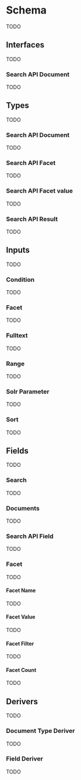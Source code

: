 # Schema
TODO

## Interfaces
TODO

### Search API Document
TODO

## Types
TODO

### Search API Document
TODO

### Search API Facet
TODO

### Search API Facet value
TODO

### Search API Result
TODO

## Inputs
TODO

### Condition
TODO

### Facet
TODO

### Fulltext
TODO

### Range
TODO

### Solr Parameter
TODO

### Sort
TODO

## Fields
TODO

### Search
TODO

### Documents
TODO

### Search API Field
TODO

### Facet
TODO

#### Facet Name
TODO

#### Facet Value
TODO

#### Facet Filter
TODO

#### Facet Count
TODO

## Derivers
TODO

### Document Type Deriver
TODO

### Field Deriver
TODO